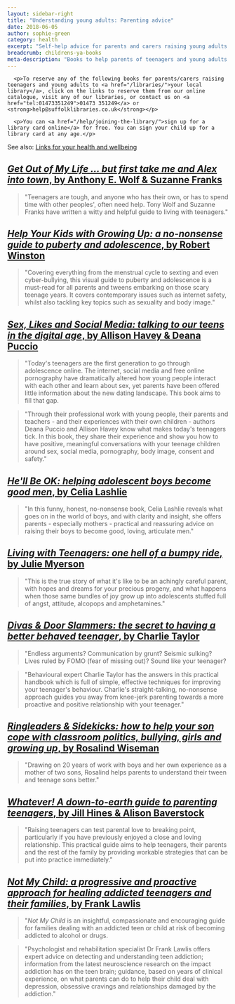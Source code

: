 ```yaml
---
layout: sidebar-right
title: "Understanding young adults: Parenting advice"
date: 2018-06-05
author: sophie-green
category: health
excerpt: "Self-help advice for parents and carers raising young adults and teenagers."
breadcrumb: childrens-ya-books
meta-description: "Books to help parents of teenagers and young adults with the challenges of puberty and adolescence."
---
```


<div class="{% include /c/generic-panel.html %}">

      <p>To reserve any of the following books for parents/carers raising teenagers and young adults to <a href="/libraries/">your local library</a>, click on the links to reserve them from our online catalogue, visit any of our libraries, or contact us on <a href="tel:01473351249">01473 351249</a> or <strong>help@suffolklibraries.co.uk</strong></p>

      <p>You can <a href="/help/joining-the-library/">sign up for a library card online</a> for free. You can sign your child up for a library card at any age.</p>

</div>

See also: [Links for your health and wellbeing](/health/links/)

## [<cite>Get Out of My Life ... but first take me and Alex into town</cite>, by Anthony E. Wolf & Suzanne Franks](https://suffolk.spydus.co.uk/cgi-bin/spydus.exe/ENQ/OPAC/BIBENQ?BRN=1686240)

> "Teenagers are tough, and anyone who has their own, or has to spend time with other peoples', often need help. Tony Wolf and Suzanne Franks have written a witty and helpful guide to living with teenagers."

## [<cite>Help Your Kids with Growing Up: a no-nonsense guide to puberty and adolescence</cite>, by Robert Winston](https://suffolk.spydus.co.uk/cgi-bin/spydus.exe/ENQ/OPAC/BIBENQ?BRN=2169395)

> "Covering everything from the menstrual cycle to sexting and even cyber-bullying, this visual guide to puberty and adolescence is a must-read for all parents and tweens embarking on those scary teenage years. It covers contemporary issues such as internet safety, whilst also tackling key topics such as sexuality and body image."

## [<cite>Sex, Likes and Social Media: talking to our teens in the digital age</cite>, by Allison Havey & Deana Puccio](https://suffolk.spydus.co.uk/cgi-bin/spydus.exe/ENQ/OPAC/BIBENQ?BRN=2013661)

> "Today's teenagers are the first generation to go through adolescence online. The internet, social media and free online pornography have dramatically altered how young people interact with each other and learn about sex, yet parents have been offered little information about the new dating landscape. This book aims to fill that gap.

> "Through their professional work with young people, their parents and teachers - and their experiences with their own children - authors Deana Puccio and Allison Havey know what makes today's teenagers tick. In this book, they share their experience and show you how to have positive, meaningful conversations with your teenage children around sex, social media, pornography, body image, consent and safety."

## [<cite>He'll Be OK: helping adolescent boys become good men</cite>, by Celia Lashlie](https://suffolk.spydus.co.uk/cgi-bin/spydus.exe/ENQ/OPAC/BIBENQ?BRN=88053)

> "In this funny, honest, no-nonsense book, Celia Lashlie reveals what goes on in the world of boys, and with clarity and insight, she offers parents - especially mothers - practical and reassuring advice on raising their boys to become good, loving, articulate men."

## [<cite>Living with Teenagers: one hell of a bumpy ride</cite>, by Julie Myerson](https://suffolk.spydus.co.uk/cgi-bin/spydus.exe/ENQ/OPAC/BIBENQ?BRN=414523)

> "This is the true story of what it's like to be an achingly careful parent, with hopes and dreams for your precious progeny, and what happens when those same bundles of joy grow up into adolescents stuffed full of angst, attitude, alcopops and amphetamines."

## [<cite>Divas & Door Slammers: the secret to having a better behaved teenager</cite>, by Charlie Taylor](https://suffolk.spydus.co.uk/cgi-bin/spydus.exe/ENQ/OPAC/BIBENQ?BRN=195093)

> "Endless arguments? Communication by grunt? Seismic sulking? Lives ruled by FOMO (fear of missing out)? Sound like your teenager?

> "Behavioural expert Charlie Taylor has the answers in this practical handbook which is full of simple, effective techniques for improving your teenager's behaviour. Charlie's straight-talking, no-nonsense approach guides you away from knee-jerk parenting towards a more proactive and positive relationship with your teenager."

## [<cite>Ringleaders & Sidekicks: how to help your son cope with classroom politics, bullying, girls and growing up</cite>, by Rosalind Wiseman](https://suffolk.spydus.co.uk/cgi-bin/spydus.exe/ENQ/OPAC/BIBENQ?BRN=1446027)

> "Drawing on 20 years of work with boys and her own experience as a mother of two sons, Rosalind helps parents to understand their tween and teenage sons better."

## [<cite>Whatever! A down-to-earth guide to parenting teenagers</cite>, by Jill Hines & Alison Baverstock](https://suffolk.spydus.co.uk/cgi-bin/spydus.exe/ENQ/OPAC/BIBENQ?BRN=1886276)

> "Raising teenagers can test parental love to breaking point, particularly if you have previously enjoyed a close and loving relationship. This practical guide aims to help teenagers, their parents and the rest of the family by providing workable strategies that can be put into practice immediately."

## [<cite>Not My Child: a progressive and proactive approach for healing addicted teenagers and their families</cite>, by Frank Lawlis](https://suffolk.spydus.co.uk/cgi-bin/spydus.exe/ENQ/OPAC/BIBENQ?BRN=1692101)

> "<cite>Not My Child</cite> is an insightful, compassionate and encouraging guide for families dealing with an addicted teen or child at risk of becoming addicted to alcohol or drugs.

> "Psychologist and rehabilitation specialist Dr Frank Lawlis offers expert advice on detecting and understanding teen addiction; information from the latest neuroscience research on the impact addiction has on the teen brain; guidance, based on years of clinical experience, on what parents can do to help their child deal with depression, obsessive cravings and relationships damaged by the addiction."
